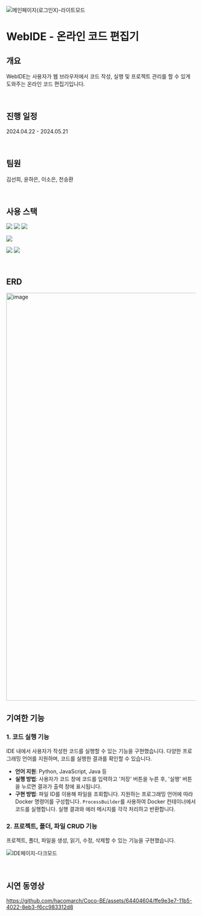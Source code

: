 
![메인페이지(로그인X)-라이트모드](https://github.com/hacomarch/Coco-BE/assets/64404604/2623162a-e3f8-4e49-b026-8a432f2bdf04)

# WebIDE - 온라인 코드 편집기

## 개요
WebIDE는 사용자가 웹 브라우저에서 코드 작성, 실행 및 프로젝트 관리를 할 수 있게 도와주는 온라인 코드 편집기입니다.

<br>

## 진행 일정
2024.04.22 - 2024.05.21

<br>

## 팀원
김선희, 윤하은, 이소은, 천승환

<br>

## 사용 스택

<img src="https://img.shields.io/badge/SpringBoot-6DB33F?style=for-the-badge&logo=SpringBoot&logoColor=white"> <img src="https://img.shields.io/badge/SpringSecurity-6DB33F?style=for-the-badge&logo=SpringSecurity&logoColor=white"> <img src="https://img.shields.io/badge/JPA-6DB33F?style=for-the-badge&logo=&logoColor=white">

<img src="https://img.shields.io/badge/MySQL-4479A1?style=for-the-badge&logo=MySQL&logoColor=white">


<img src="https://img.shields.io/badge/Amazon%20EC2-FF9900?style=for-the-badge&logo=AmazonEC2&logoColor=white"> <img src="https://img.shields.io/badge/Docker-2496ED?style=for-the-badge&logo=Docker&logoColor=white">

<br>

## ERD

<img width="1082" alt="image" src="https://github.com/hacomarch/Coco-BE/assets/64404604/1afadfee-7a1c-402a-9cc1-77b8ba3975a1">

<br>

## 기여한 기능

### 1. 코드 실행 기능
IDE 내에서 사용자가 작성한 코드를 실행할 수 있는 기능을 구현했습니다. 다양한 프로그래밍 언어를 지원하며, 코드를 실행한 결과를 확인할 수 있습니다.
- **언어 지원**: Python, JavaScript, Java 등
- **실행 방법**: 사용자가 코드 창에 코드를 입력하고 '저장' 버튼을 누른 후, '실행' 버튼을 누르면 결과가 출력 창에 표시됩니다.
- **구현 방법**: 파일 ID를 이용해 파일을 조회합니다. 지원하는 프로그래밍 언어에 따라 Docker 명령어를 구성합니다. `ProcessBuilder`를 사용하여 Docker 컨테이너에서 코드를 실행합니다. 실행 결과와 에러 메시지를 각각 처리하고 반환합니다.
### 2. 프로젝트, 폴더, 파일 CRUD 기능
프로젝트, 폴더, 파일을 생성, 읽기, 수정, 삭제할 수 있는 기능을 구현했습니다.

![IDE페이지-다크모드](https://github.com/hacomarch/Coco-BE/assets/64404604/438df8a8-6be3-4dd9-99f6-da15c5a4e911)

<br>

## 시연 동영상
https://github.com/hacomarch/Coco-BE/assets/64404604/ffe9e3e7-11b5-4022-8eb3-f6cc983312d8
